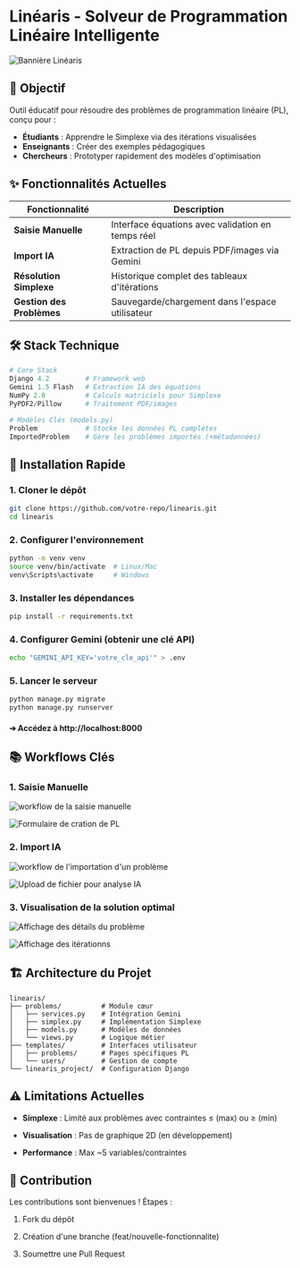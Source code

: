 # Linéaris - Solveur de Programmation Linéaire Intelligente

![Bannière Linéaris](img/dashboard.png)

## 🎯 Objectif
Outil éducatif pour résoudre des problèmes de programmation linéaire (PL), conçu pour :
- **Étudiants** : Apprendre le Simplexe via des itérations visualisées  
- **Enseignants** : Créer des exemples pédagogiques  
- **Chercheurs** : Prototyper rapidement des modèles d'optimisation  

## ✨ Fonctionnalités Actuelles
| Fonctionnalité | Description |
|----------------|-------------|
| **Saisie Manuelle** | Interface équations avec validation en temps réel 
| **Import IA** | Extraction de PL depuis PDF/images via Gemini |
| **Résolution Simplexe** | Historique complet des tableaux d'itérations |
| **Gestion des Problèmes** | Sauvegarde/chargement dans l'espace utilisateur |

## 🛠️ Stack Technique
```python
# Core Stack
Django 4.2         # Framework web
Gemini 1.5 Flash   # Extraction IA des équations
NumPy 2.0          # Calculs matriciels pour Simplexe
PyPDF2/Pillow      # Traitement PDF/images

# Modèles Clés (models.py)
Problem            # Stocke les données PL complètes
ImportedProblem    # Gère les problèmes importés (+métadonnées)
```

## 🚀 Installation Rapide

### 1. Cloner le dépôt

```bash
git clone https://github.com/votre-repo/linearis.git
cd linearis
```

### 2. Configurer l'environnement

```bash
python -m venv venv
source venv/bin/activate  # Linux/Mac
venv\Scripts\activate     # Windows
```

### 3. Installer les dépendances

```bash
pip install -r requirements.txt
```
### 4. Configurer Gemini (obtenir une clé API)

```bash
echo "GEMINI_API_KEY='votre_cle_api'" > .env
```

### 5. Lancer le serveur

```bash
python manage.py migrate
python manage.py runserver
```

#### ➔ Accédez à http://localhost:8000


## 📚 Workflows Clés

### 1. Saisie Manuelle

![workflow de la saisie manuelle](img/saisie-manuel.png)

![Formulaire de cration de PL](img/formulaire-PL.png)

### 2. Import IA

![workflow de l'importation d'un problème](img/ImportedProblem.png)

![Upload de fichier pour analyse IA](img/upload-for-AI.png)

### 3. Visualisation de la solution optimal

![Affichage des détails du problème](img/problem-detail.png)

![Affichage des itérationns](img/iterations-table.png)

## 🏗 Architecture du Projet

```
linearis/
├── problems/          # Module cœur
│   ├── services.py    # Intégration Gemini
│   ├── simplex.py     # Implémentation Simplexe
│   ├── models.py      # Modèles de données
│   └── views.py       # Logique métier
├── templates/         # Interfaces utilisateur
│   ├── problems/      # Pages spécifiques PL
│   └── users/         # Gestion de compte
└── linearis_project/  # Configuration Django
```

## ⚠ Limitations Actuelles

- **Simplexe** : Limité aux problèmes avec contraintes ≤ (max) ou ≥ (min)

- **Visualisation** : Pas de graphique 2D (en développement)

- **Performance** : Max ~5 variables/contraintes


## 🤝 Contribution

Les contributions sont bienvenues ! Étapes :

1. Fork du dépôt

2. Création d'une branche (feat/nouvelle-fonctionnalite)

3. Soumettre une Pull Request

